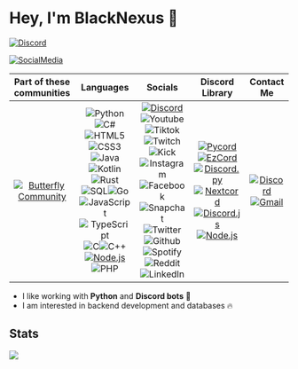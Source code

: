 # Hey, I'm BlackNexus 👋
[![Discord](https://img.shields.io/discord/1050422715586183250?style=for-the-badge&logo=discord&logoColor=white&label=Discord&labelColor=black&color=blue)](https://dc.gg/butterfly)

[![SocialMedia](https://cdn.discordapp.com/attachments/1136362096922206360/1246857873355702342/Banner1-ezgif.com-resize.png?ex=665dea62&is=665c98e2&hm=d0c1594d7d5cbbe3c8013933a05298a14f5f9570da0460452bfdbe36e676929b&)](https://dc.gg/butterfly)

| Part of these communities | Languages | Socials | Discord Library | Contact Me |
| :---: | :---: | :---: | :---: | :---: |
| [![Butterfly Community](https://cdn.discordapp.com/attachments/1149587956374458380/1231564571412660314/stilknall1.png?ex=66376ae3&is=6624f5e3&hm=6850be77ce913f6952a1a82880a7925a376b5c1908f9fc168488836210c68210&)](https://github.com/GangsMitglied) | ![Python](https://img.shields.io/badge/Python-3670A0?style=flat&logo=python&logoColor=ffdd54)![C#](https://img.shields.io/badge/C%23-%23239120.svg?style=flat&logo=csharp&logoColor=white)![HTML5](https://img.shields.io/badge/HTML5-%23E34F26.svg?style=flat&logo=html5&logoColor=white)![CSS3](https://img.shields.io/badge/CSS3-%231572B6.svg?style=flat&logo=css3&logoColor=white)![Java](https://img.shields.io/badge/Java-ED8B00?style=flat&logo=openjdk&logoColor=white)![Kotlin](https://img.shields.io/badge/Kotlin-%230095D5.svg?style=flat&logo=kotlin&logoColor=white)![Rust](https://img.shields.io/badge/Rust-%23525453?style=flat&logo=Rust)![SQL](https://img.shields.io/badge/SQL-%230565ff?style=flat&logo=adminer&logoColor=%23000000)![Go](https://img.shields.io/badge/Go-%23010d69?style=flat&logo=go)![JavaScript](https://img.shields.io/badge/JavaScript-%23323330.svg?style=flat&logo=javascript&logoColor=%23F7DF1E)![TypeScript](https://shields.io/badge/TypeScript-3178C6?logo=TypeScript&logoColor=FFF&style=flat)![C](https://img.shields.io/badge/c-%23250342?style=flat&logo=c)![C++](https://img.shields.io/badge/-C++-blue?logo=cplusplus)[![Node.js](https://img.shields.io/badge/Node.js-black?flat&logo=Node.js)](https://nodejs.org/docs/latest/api/)![PHP](https://img.shields.io/badge/PHP-777BB4?style=flat&logo=php&logoColor=white) | [![Discord](https://img.shields.io/badge/Discord-%235865F2?style=plastic&logo=discord&logoColor=white)](https://discord.com/users/937662890406727680)![Youtube](https://img.shields.io/badge/YouTube-%23cc0202?style=plastic&logo=youtube)![Tiktok](https://img.shields.io/badge/TikTok-%23000000?style=plastic&logo=TikTok)![Twitch](https://img.shields.io/badge/Twitch-%23480763?style=plastic&logo=twitch)![Kick](https://img.shields.io/badge/Kick-darkgreen?style=plastic&logo=Kick)![Instagram](https://img.shields.io/badge/Instagram-%237d0748?style=plastic&logo=instagram)![Facebook](https://img.shields.io/badge/Facebook-%230313a3?style=plastic&logo=Facebook)![Snapchat](https://img.shields.io/badge/Snapchat-%23787005?style=plastic&logo=Snapchat)![Twitter](https://img.shields.io/badge/Twitter-%23000000?style=plastic&logo=X)![Github](https://img.shields.io/badge/GitHub-%23000000?style=plastic&logo=GitHub)![Spotify](https://img.shields.io/badge/Spotify-%2303590d?style=plastic&logo=Spotify)![Reddit](https://img.shields.io/badge/Reddit-%230000?style=plastic&logo=Reddit)![LinkedIn](https://img.shields.io/badge/LinkedIn-%230670c2?style=plastic&logo=LinkedIn) | [![Pycord](https://img.shields.io/badge/Pycord-%2328e091?style=flat-square&logo=git&logoColor=white)](https://docs.pycord.dev/en/stable/)[![EzCord](https://img.shields.io/badge/EzCord-%2313ad4c?style=flat-square&logo=git&logoColor=white)](https://ezcord.readthedocs.io/en/latest/)[![Discord.py](https://img.shields.io/badge/Discord.py-%230363ff?style=flat-square&logo=git&logoColor=white)](https://discordpy.readthedocs.io/en/stable/)[![Nextcord](https://img.shields.io/badge/Nextcord-%23665f02?style=flat-square&logo=git&logoColor=%239aab07)](https://docs.nextcord.dev/en/stable/)[![Discord.js](https://img.shields.io/badge/Discord.js-%232c28e0?style=flat-square&logo=git&logoColor=white)](https://discord.js.org/)[![Node.js](https://img.shields.io/badge/Node.js-black?flat-square&logo=Node.js)](https://nodejs.org/docs/latest/api/) | [![Discord](https://img.shields.io/badge/Discord-%235865F2?style=plastic&logo=discord&logoColor=white)](https://discord.com/users/937662890406727680)[![Gmail](https://img.shields.io/badge/Gmail-D14836?style=plastic&logo=gmail&logoColor=white)](mailto:tempmail@gmail.com) |

- I like working with **Python** and **Discord bots** 👾
- I am interested in backend development and databases 🔥

## Stats
[![](https://github-readme-stats.vercel.app/api?username=Gangsmitglied&show_icons=true&theme=dracula)](https://github.com/GangsMitglied)
